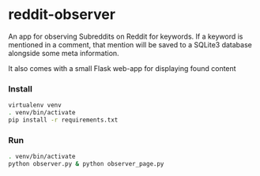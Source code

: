 # reddit-observer

An app for observing Subreddits on Reddit for keywords.
If a keyword is mentioned in a comment, that mention will be saved to a SQLite3 database alongside some meta information.

It also comes with a small Flask web-app for displaying found content

### Install

```bash
virtualenv venv
. venv/bin/activate
pip install -r requirements.txt
```

### Run

```bash
. venv/bin/activate
python observer.py & python observer_page.py
```
